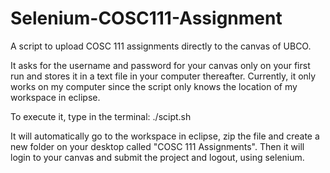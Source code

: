 # Selenium-COSC111-Assignment
A script to upload COSC 111 assignments directly to the canvas of UBCO.

It asks for the username and password for your canvas only on your first run and stores it in a text file in your computer thereafter.
Currently, it only works on my computer since the script only knows the location of my workspace in eclipse.

To execute it, type in the terminal: ./scipt.sh <name of your package>

It will automatically go to the workspace in eclipse, zip the file and create a new folder on your desktop called "COSC 111 Assignments".
Then it will login to your canvas and submit the project and logout, using selenium.
